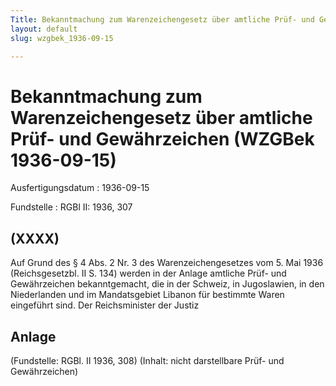 ```yaml
---
Title: Bekanntmachung zum Warenzeichengesetz über amtliche Prüf- und Gewährzeichen
layout: default
slug: wzgbek_1936-09-15

---
```


# Bekanntmachung zum Warenzeichengesetz über amtliche Prüf- und Gewährzeichen (WZGBek 1936-09-15)

Ausfertigungsdatum
:   1936-09-15

Fundstelle
:   RGBl II: 1936, 307



## (XXXX)

Auf Grund des § 4 Abs. 2 Nr. 3 des Warenzeichengesetzes vom 5. Mai
1936 (Reichsgesetzbl. II S. 134) werden in der Anlage amtliche Prüf-
und Gewährzeichen bekanntgemacht, die in der Schweiz, in Jugoslawien,
in den Niederlanden und im Mandatsgebiet Libanon für bestimmte Waren
eingeführt sind.
Der Reichsminister der Justiz


## Anlage

(Fundstelle: RGBl. II 1936, 308)
(Inhalt: nicht darstellbare Prüf- und Gewährzeichen)

